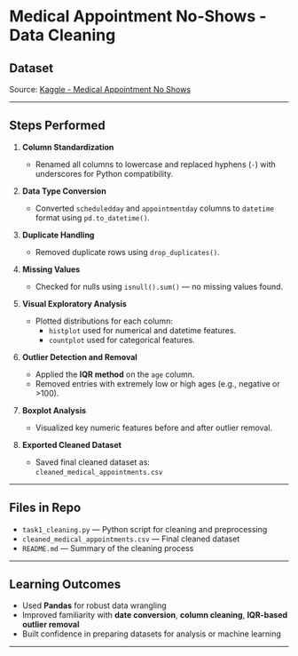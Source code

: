 #  Medical Appointment No-Shows - Data Cleaning

##  Dataset  
Source: [Kaggle - Medical Appointment No Shows](https://www.kaggle.com/datasets/joniarroba/noshowappointments)

---

##  Steps Performed

1. **Column Standardization**
   - Renamed all columns to lowercase and replaced hyphens (`-`) with underscores for Python compatibility.

2. **Data Type Conversion**
   - Converted `scheduledday` and `appointmentday` columns to `datetime` format using `pd.to_datetime()`.

3. **Duplicate Handling**
   - Removed duplicate rows using `drop_duplicates()`.

4. **Missing Values**
   - Checked for nulls using `isnull().sum()` — no missing values found.

5. **Visual Exploratory Analysis**
   - Plotted distributions for each column:
     - `histplot` used for numerical and datetime features.
     - `countplot` used for categorical features.

6. **Outlier Detection and Removal**
   - Applied the **IQR method** on the `age` column.
   - Removed entries with extremely low or high ages (e.g., negative or >100).

7. **Boxplot Analysis**
   - Visualized key numeric features before and after outlier removal.

8. **Exported Cleaned Dataset**
   - Saved final cleaned dataset as:  
     `cleaned_medical_appointments.csv`

---

## Files in Repo

- `task1_cleaning.py` — Python script for cleaning and preprocessing  
- `cleaned_medical_appointments.csv` — Final cleaned dataset  
- `README.md` — Summary of the cleaning process

---

## Learning Outcomes

- Used **Pandas** for robust data wrangling
- Improved familiarity with **date conversion**, **column cleaning**, **IQR-based outlier removal**
- Built confidence in preparing datasets for analysis or machine learning

---
